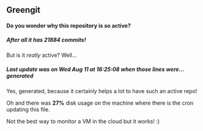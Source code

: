 ## Greengit

#### Do you wonder why this repository is so active?

##### After all it has 21884 commits!

But is it *really* active? Well...

##### Last update was on Wed Aug 11 at 16:25:08 when those lines were... generated

Yes, generated, because it certainly helps a lot to have such an active repo!

Oh and there was **27%** disk usage on the machine
where there is the cron updating this file.

Not the best way to monitor a VM in the cloud but it works! :)
